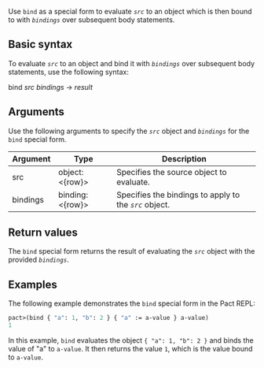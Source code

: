 Use `bind` as a special form to evaluate *`src`* to an object which is then bound to with *`bindings`* over subsequent body statements.

## Basic syntax

To evaluate *`src`* to an object and bind it with *`bindings`* over subsequent body statements, use the following syntax:

bind *src* *bindings* -> *result*

## Arguments

Use the following arguments to specify the *`src`* object and *`bindings`* for the `bind` special form.

| Argument | Type | Description |
| --- | --- | --- |
| src | object:<{row}> | Specifies the source object to evaluate. |
| bindings | binding:<{row}> | Specifies the bindings to apply to the *`src`* object. |

## Return values

The `bind` special form returns the result of evaluating the *`src`* object with the provided *`bindings`*.

## Examples

The following example demonstrates the `bind` special form in the Pact REPL:

```lisp
pact>(bind { "a": 1, "b": 2 } { "a" := a-value } a-value)
1
```

In this example, `bind` evaluates the object `{ "a": 1, "b": 2 }` and binds the value of "a" to `a-value`. It then returns the value `1`, which is the value bound to `a-value`.
